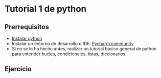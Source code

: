 # Tutorial 1 de python
## Prerrequisitos
- [Instalar python](https://www.python.org/downloads/)
- Instalar un entorno de desarrollo o IDE: [Pycharm community](www.jetbrains.com/pycharm/download)
- Si no se lo ha hecho antes, realizar un tutorial básico general de python para entender bucles, condicionales, listas, diccionarios 
## Ejercicio
